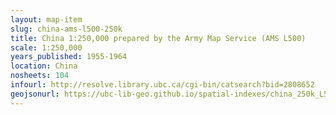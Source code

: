```yaml
---
layout: map-item 
slug: china-ams-l500-250k
title: China 1:250,000 prepared by the Army Map Service (AMS L500)
scale: 1:250,000
years_published: 1955-1964
location: China
nosheets: 104
infourl: http://resolve.library.ubc.ca/cgi-bin/catsearch?bid=2808652
geojsonurl: https://ubc-lib-geo.github.io/spatial-indexes/china_250k_L500.geojson
---
```

